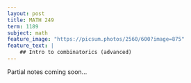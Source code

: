 ```yaml
---
layout: post
title: MATH 249
term: 1189
subject: math
feature_image: "https://picsum.photos/2560/600?image=875"
feature_text: |
    ## Intro to combinatorics (advanced)
---
```


Partial notes coming soon...
